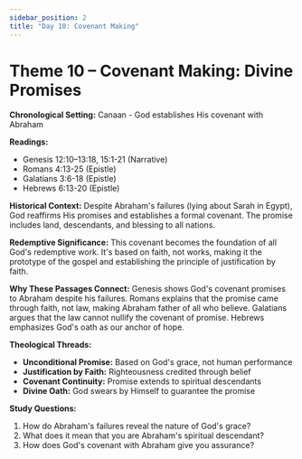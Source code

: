 ```yaml
---
sidebar_position: 2
title: "Day 10: Covenant Making"
---
```


# Theme 10 – Covenant Making: Divine Promises

**Chronological Setting:** Canaan - God establishes His covenant with Abraham

**Readings:**
- Genesis 12:10–13:18, 15:1-21 (Narrative)
- Romans 4:13-25 (Epistle)
- Galatians 3:6-18 (Epistle)
- Hebrews 6:13-20 (Epistle)

**Historical Context:** Despite Abraham's failures (lying about Sarah in Egypt), God reaffirms His promises and establishes a formal covenant. The promise includes land, descendants, and blessing to all nations.

**Redemptive Significance:** This covenant becomes the foundation of all God's redemptive work. It's based on faith, not works, making it the prototype of the gospel and establishing the principle of justification by faith.

**Why These Passages Connect:** Genesis shows God's covenant promises to Abraham despite his failures. Romans explains that the promise came through faith, not law, making Abraham father of all who believe. Galatians argues that the law cannot nullify the covenant of promise. Hebrews emphasizes God's oath as our anchor of hope.

**Theological Threads:**
- **Unconditional Promise:** Based on God's grace, not human performance
- **Justification by Faith:** Righteousness credited through belief
- **Covenant Continuity:** Promise extends to spiritual descendants
- **Divine Oath:** God swears by Himself to guarantee the promise

**Study Questions:**
1. How do Abraham's failures reveal the nature of God's grace?
2. What does it mean that you are Abraham's spiritual descendant?
3. How does God's covenant with Abraham give you assurance?